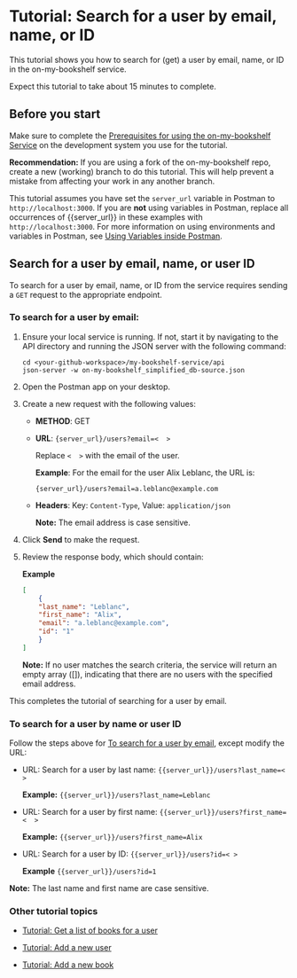 # Tutorial: Search for a user by email, name, or ID

This tutorial shows you how to search for (get) a user by email, name, or ID in the on-my-bookshelf service.

Expect this tutorial to take about 15 minutes to complete.

## Before you start

Make sure to complete the [Prerequisites for using the on-my-bookshelf Service](prereqs.md) on the development system you use for the tutorial.

**Recommendation:** If you are using a fork of the on-my-bookshelf repo, create a new (working) branch to do this tutorial. This will help prevent a mistake from affecting your work in any another branch.   

This tutorial assumes you have set the `server_url` variable in Postman to `http://localhost:3000`. 
If you are **not** using variables in Postman, replace all occurrences of \{\{server_url\}\} in these examples with `http://localhost:3000`. For more information on using environments and variables in Postman, see [Using Variables inside Postman](https://blog.postman.com/using-variables-inside-postman-and-collection-runner/).

## Search for a user by email, name, or user ID

To search for a user by email, name, or ID from the service requires sending a `GET` request to the appropriate endpoint.

### To search for a user by email:

1. Ensure your local service is running. If not, start it by navigating to the API directory and running the JSON server with the following command:

    ```shell
    cd <your-github-workspace>/my-bookshelf-service/api
    json-server -w on-my-bookshelf_simplified_db-source.json
    ```

1. Open the Postman app on your desktop.
1. Create a new request with the following values:
   * **METHOD**: GET
   * **URL**: `{server_url}/users?email=<  >`
     
     Replace `<  >` with the email of the user.
    
     **Example**: For the email for the user Alix Leblanc, the URL is: 
     
     `{server_url}/users?email=a.leblanc@example.com`
   * **Headers**: Key: `Content-Type`, Value: `application/json`

     **Note:** The email address is case sensitive.

1. Click  **Send** to make the request.
1. Review the response body, which should contain: 

    **Example**

    ```json
    [
        {
        "last_name": "Leblanc",
        "first_name": "Alix",
        "email": "a.leblanc@example.com",
        "id": "1"
        }
    ]
    ```

   **Note:** If no user matches the search criteria, the service will return an empty array ([]), indicating that there are no users with the specified email address.

This completes the tutorial of searching for a user by email.  

### To search for a user by name or user ID

Follow the steps above for [To search for a user by email](#to-search-for-a-user-by-email), except modify the URL:

- URL: Search for a user by last name: `{{server_url}}/users?last_name=<  >`<br>

  **Example:** `{{server_url}}/users?last_name=Leblanc`

- URL: Search for a user by first name: `{{server_url}}/users?first_name=<  >`<br>

  **Example:** `{{server_url}}/users?first_name=Alix`

- URL: Search for a user by ID: `{{server_url}}/users?id=< >`

  **Example** `{{server_url}}/users?id=1`

**Note:** The last name and first name are case sensitive.

### Other tutorial topics

- [Tutorial: Get a list of books for a user](get-books-for-a-user.md)

- [Tutorial: Add a new user](add-a-new-user.md)

- [Tutorial: Add a new book](add-a-new-book.md)

